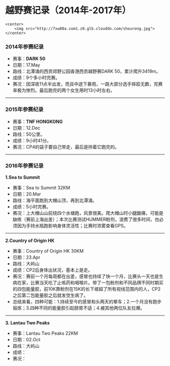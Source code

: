 # 越野赛记录（2014年-2017年）

```
<center>
    <img src="http://7xw80a.com1.z0.glb.clouddn.com/shourong.jpg">
</center>
```


### 2014年参赛纪录 
- 赛事：**DARK 50** 
- 日期：17.May 
- 路线：北潭涌的西贡郊野公园香港西贡越野赛DARK 50，累计爬升3419m。
- 成绩：9个多小时完赛。
- 赛况：因深夜11点半出发，而且中途下暴雨，一路大部分选手摔跤无数，完赛率极为惨烈。最后跑完的两个女生用时13小时左右。

---

### 2015年参赛纪录

- 赛事：**TNF HONGKONG**
- 日期：12.Dec
- 路线：50公里。
- 成绩：9小时41分。
- 赛况：CP4的袋子要自己带走，最后是拎着它跑完的。

---

### 2016年参赛记录

**1.Sea to Summit**
- 赛事：Sea to Summit 32KM
- 日期：20.Mar
- 路线：海平面跑到大帽山顶，再到北潭涌。
- 成绩：5小时完赛。
- 赛况：上大帽山山前绕四个水塘跑，风景很美。爬大帽山时小腿酸痛，可能是缺练（赛前上海出差）；本次比赛测试HUMMER粉剂，浪费了很多时间，也必须因为手持水瓶跑影响身体灵活性；比赛时浓雾查看GPS。

---

**2.Country of Origin HK** 
- 赛事：Country of Origin HK 30KM  
- 日期：23.Apr
- 路线：大屿山
- 成绩：CP2后身体出状况，基本上是走。
- 赛况：赛前一个月每周都在出差，感冒也持续了快一个月，比赛头一天也是生病在家，比赛当天吃了止咳药和咽喉片。带了一包粉剂和不同品牌不同时期买的四包能量胶，前10K靠粉剂在15K的长下坡超了所有视线范围内的人，CP2之后第二包能量胶之后就发觉生病了。
- 总结来看，四种可能：1.持续至今的感冒和头两天的晕车；2.一个月没有跑步锻炼；3.四种不同的能量胶引起肠胃不适；4.被其他两位队友拉爆。

---

**3. Lantau Two Peaks**
- 赛事：Lantau Two Peaks 22KM 
- 日期：02.Oct
- 路线：大屿山
- 成绩： 
- 赛况： 
 
